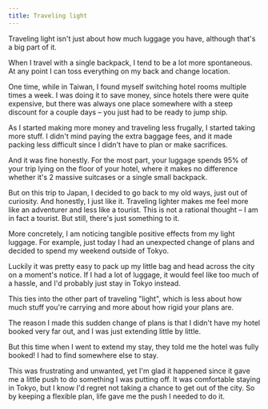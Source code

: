 ```yaml
---
title: Traveling light
---
```

Traveling light isn't just about how much luggage you have, although that's a big part of it.

When I travel with a single backpack, I tend to be a lot more spontaneous. At any point I can toss everything on my back and change location.

One time, while in Taiwan, I found myself switching hotel rooms multiple times a week. I was doing it to save money, since hotels there were quite expensive, but there was always one place somewhere with a steep discount for a couple days – you just had to be ready to jump ship.

As I started making more money and traveling less frugally, I started taking more stuff. I didn't mind paying the extra baggage fees, and it made packing less difficult since I didn't have to plan or make sacrifices. 

And it was fine honestly. For the most part, your luggage spends 95% of your trip lying on the floor of your hotel, where it makes no difference whether it's 2 massive suitcases or a single small backpack.

But on this trip to Japan, I decided to go back to my old ways, just out of curiosity. And honestly, I just like it. Traveling lighter makes me feel more like an adventurer and less like a tourist. This is not a rational thought – I am in fact a tourist. But still, there's just something to it.

More concretely, I am noticing tangible positive effects from my light luggage. For example, just today I had an unexpected change of plans and decided to spend my weekend outside of Tokyo. 

Luckily it was pretty easy to pack up my little bag and head across the city on a moment's notice. If I had a lot of luggage, it would feel like too much of a hassle, and I'd probably just stay in Tokyo instead. 

This ties into the other part of traveling "light", which is less about how much stuff you're carrying and more about how rigid your plans are.

The reason I made this sudden change of plans is that I didn't have my hotel booked very far out, and I was just extending little by little.

But this time when I went to extend my stay, they told me the hotel was fully booked! I had to find somewhere else to stay.

This was frustrating and unwanted, yet I'm glad it happened since it gave me a little push to do something I was putting off. It was comfortable staying in Tokyo, but I know I'd regret not taking a chance to get out of the city. So by keeping a flexible plan, life gave me the push I needed to do it.


